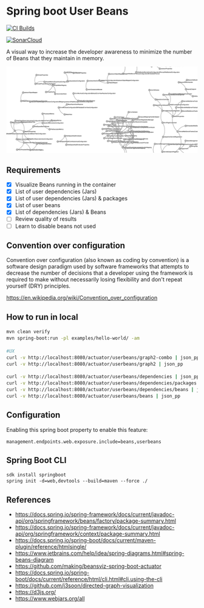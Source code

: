 # Spring boot User Beans

[![CI Builds](https://github.com/jabrena/spring-boot-user-beans/actions/workflows/build.yaml/badge.svg?branch=main)](https://github.com/jabrena/spring-boot-user-beans/actions/workflows/build.yaml)

[![SonarCloud](https://sonarcloud.io/images/project_badges/sonarcloud-white.svg)](https://sonarcloud.io/summary/new_code?id=jabrena_spring-boot-user-beans)

A visual way to increase the developer awareness to minimize the number of Beans that they maintain in memory.

![](./docs/user-beans2.png)

## Requirements

- [x] Visualize Beans running in the container
- [x] List of user dependencies (Jars)
- [x] List of user dependencies (Jars) & packages
- [x] List of user beans
- [x] List of dependencies (Jars) & Beans
- [ ] Review quality of results
- [ ] Learn to disable beans not used

## Convention over configuration

Convention over configuration (also known as coding by convention) is a software design paradigm used by software frameworks that attempts to decrease the number of decisions that a developer using the framework is required to make without necessarily losing flexibility and don't repeat yourself (DRY) principles.

https://en.wikipedia.org/wiki/Convention_over_configuration

## How to run in local

```bash
mvn clean verify
mvn spring-boot:run -pl examples/hello-world/ -am

#UX
curl -v http://localhost:8080/actuator/userbeans/graph2-combo | json_pp
curl -v http://localhost:8080/actuator/userbeans/graph2 | json_pp

curl -v http://localhost:8080/actuator/userbeans/dependencies | json_pp
curl -v http://localhost:8080/actuator/userbeans/dependencies/packages | json_pp
curl -v http://localhost:8080/actuator/userbeans/dependencies/beans | json_pp
curl -v http://localhost:8080/actuator/userbeans/beans | json_pp
```

## Configuration

Enabling this spring boot property to enable this feature:

```
management.endpoints.web.exposure.include=beans,userbeans
```

## Spring Boot CLI

```
sdk install springboot
spring init -d=web,devtools --build=maven --force ./
```

## References

- https://docs.spring.io/spring-framework/docs/current/javadoc-api/org/springframework/beans/factory/package-summary.html
- https://docs.spring.io/spring-framework/docs/current/javadoc-api/org/springframework/context/package-summary.html
- https://docs.spring.io/spring-boot/docs/current/maven-plugin/reference/htmlsingle/
- https://www.jetbrains.com/help/idea/spring-diagrams.html#spring-beans-diagram
- https://github.com/making/beansviz-spring-boot-actuator
- https://docs.spring.io/spring-boot/docs/current/reference/html/cli.html#cli.using-the-cli
- https://github.com/j3soon/directed-graph-visualization
- https://d3js.org/
- https://www.webjars.org/all
